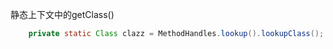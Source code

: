 
静态上下文中的getClass()
```java
    private static Class clazz = MethodHandles.lookup().lookupClass();
```

